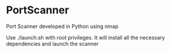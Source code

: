 # PortScanner
Port Scanner developed in Python using nmap

Use ./launch.sh with root privileges. It will install all the necessary dependencies and launch the scanner
